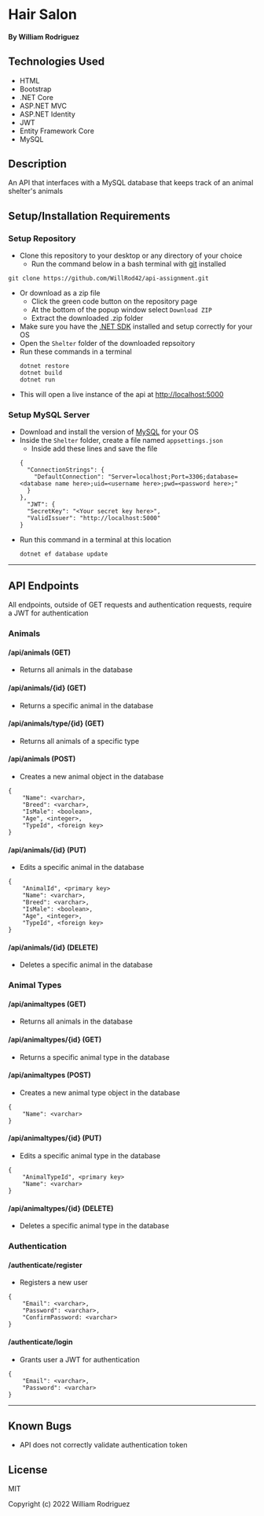 # Hair Salon

#### By William Rodriguez

## Technologies Used

* HTML
* Bootstrap
* .NET Core
* ASP.NET MVC
* ASP.NET Identity
* JWT
* Entity Framework Core
* MySQL

## Description

An API that interfaces with a MySQL database that keeps track of an animal shelter's animals

## Setup/Installation Requirements

### Setup Repository
* Clone this repository to your desktop or any directory of your choice
  * Run the command below in a bash terminal with [git](https://github.com/git-guides/install-git) installed
```
git clone https://github.com/WillRod42/api-assignment.git
```
* Or download as a zip file
  * Click the green code button on the repository page
  * At the bottom of the popup window select `Download ZIP`
  * Extract the downloaded .zip folder
* Make sure you have the [.NET SDK](https://dotnet.microsoft.com/en-us/download/dotnet) installed and setup correctly for your OS
* Open the `Shelter` folder of the downloaded repsoitory
* Run these commands in a terminal
  ```
  dotnet restore
  dotnet build
  dotnet run
  ```
* This will open a live instance of the api at [http://localhost:5000](http://localhost:5000)

### Setup MySQL Server
* Download and install the version of [MySQL](https://dev.mysql.com/downloads/mysql/) for your OS
* Inside the `Shelter` folder, create a file named `appsettings.json`
  * Inside add these lines and save the file
  ```
  {
    "ConnectionStrings": {
      "DefaultConnection": "Server=localhost;Port=3306;database=<database name here>;uid=<username here>;pwd=<password here>;"
    }
  },
	"JWT": {
    "SecretKey": "<Your secret key here>",
    "ValidIssuer": "http://localhost:5000"
  }
  ```
* Run this command in a terminal at this location
  ```
  dotnet ef database update
  ```

<hr>

## API Endpoints
All endpoints, outside of GET requests and authentication requests, require a JWT for authentication

### Animals

#### /api/animals (GET)
* Returns all animals in the database

#### /api/animals/{id} (GET)
* Returns a specific animal in the database

#### /api/animals/type/{id} (GET)
* Returns all animals of a specific type

#### /api/animals (POST)
* Creates a new animal object in the database
```
{
	"Name": <varchar>,
	"Breed": <varchar>,
	"IsMale": <boolean>,
	"Age", <integer>,
	"TypeId", <foreign key>
}
```

#### /api/animals/{id} (PUT)
* Edits a specific animal in the database
```
{
	"AnimalId", <primary key>
	"Name": <varchar>,
	"Breed": <varchar>,
	"IsMale": <boolean>,
	"Age", <integer>,
	"TypeId", <foreign key>
}
```

#### /api/animals/{id} (DELETE)
* Deletes a specific animal in the database

### Animal Types

#### /api/animaltypes (GET)
* Returns all animals in the database

#### /api/animaltypes/{id} (GET)
* Returns a specific animal type in the database

#### /api/animaltypes (POST)
* Creates a new animal type object in the database
```
{
	"Name": <varchar>
}
```

#### /api/animaltypes/{id} (PUT)
* Edits a specific animal type in the database
```
{
	"AnimalTypeId", <primary key>
	"Name": <varchar>
}
```

#### /api/animaltypes/{id} (DELETE)
* Deletes a specific animal type in the database

### Authentication

#### /authenticate/register
* Registers a new user
```
{
	"Email": <varchar>,
	"Password": <varchar>,
	"ConfirmPassword: <varchar>
}
```

#### /authenticate/login
* Grants user a JWT for authentication
```
{
	"Email": <varchar>,
	"Password": <varchar>
}
```

<hr>

## Known Bugs

* API does not correctly validate authentication token

## License

MIT

Copyright (c) 2022 William Rodriguez